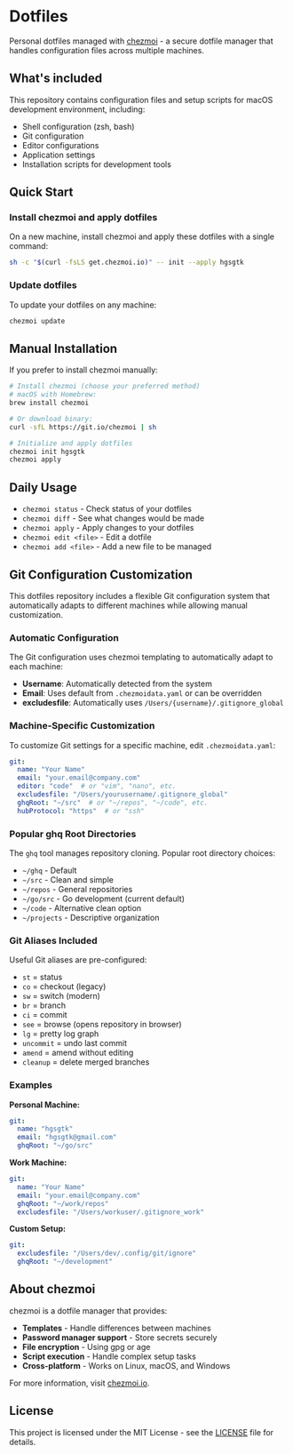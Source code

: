 # Dotfiles

Personal dotfiles managed with [chezmoi](https://www.chezmoi.io/) - a secure dotfile manager that handles configuration files across multiple machines.

## What's included

This repository contains configuration files and setup scripts for macOS development environment, including:

- Shell configuration (zsh, bash)
- Git configuration
- Editor configurations
- Application settings
- Installation scripts for development tools

## Quick Start

### Install chezmoi and apply dotfiles

On a new machine, install chezmoi and apply these dotfiles with a single command:

```bash
sh -c "$(curl -fsLS get.chezmoi.io)" -- init --apply hgsgtk
```

### Update dotfiles

To update your dotfiles on any machine:

```bash
chezmoi update
```

## Manual Installation

If you prefer to install chezmoi manually:

```bash
# Install chezmoi (choose your preferred method)
# macOS with Homebrew:
brew install chezmoi

# Or download binary:
curl -sfL https://git.io/chezmoi | sh

# Initialize and apply dotfiles
chezmoi init hgsgtk
chezmoi apply
```

## Daily Usage

- `chezmoi status` - Check status of your dotfiles
- `chezmoi diff` - See what changes would be made
- `chezmoi apply` - Apply changes to your dotfiles
- `chezmoi edit <file>` - Edit a dotfile
- `chezmoi add <file>` - Add a new file to be managed

## Git Configuration Customization

This dotfiles repository includes a flexible Git configuration system that automatically adapts to different machines while allowing manual customization.

### Automatic Configuration

The Git configuration uses chezmoi templating to automatically adapt to each machine:

- **Username**: Automatically detected from the system
- **Email**: Uses default from `.chezmoidata.yaml` or can be overridden
- **excludesfile**: Automatically uses `/Users/{username}/.gitignore_global`

### Machine-Specific Customization

To customize Git settings for a specific machine, edit `.chezmoidata.yaml`:

```yaml
git:
  name: "Your Name"
  email: "your.email@company.com"
  editor: "code"  # or "vim", "nano", etc.
  excludesfile: "/Users/yourusername/.gitignore_global"
  ghqRoot: "~/src"  # or "~/repos", "~/code", etc.
  hubProtocol: "https"  # or "ssh"
```

### Popular ghq Root Directories

The `ghq` tool manages repository cloning. Popular root directory choices:

- `~/ghq` - Default
- `~/src` - Clean and simple
- `~/repos` - General repositories
- `~/go/src` - Go development (current default)
- `~/code` - Alternative clean option
- `~/projects` - Descriptive organization

### Git Aliases Included

Useful Git aliases are pre-configured:

- `st` = status
- `co` = checkout (legacy)
- `sw` = switch (modern)
- `br` = branch
- `ci` = commit
- `see` = browse (opens repository in browser)
- `lg` = pretty log graph
- `uncommit` = undo last commit
- `amend` = amend without editing
- `cleanup` = delete merged branches

### Examples

**Personal Machine:**
```yaml
git:
  name: "hgsgtk"
  email: "hgsgtk@gmail.com"
  ghqRoot: "~/go/src"
```

**Work Machine:**
```yaml
git:
  name: "Your Name"
  email: "your.email@company.com"
  ghqRoot: "~/work/repos"
  excludesfile: "/Users/workuser/.gitignore_work"
```

**Custom Setup:**
```yaml
git:
  excludesfile: "/Users/dev/.config/git/ignore"
  ghqRoot: "~/development"
```

## About chezmoi

chezmoi is a dotfile manager that provides:

- **Templates** - Handle differences between machines
- **Password manager support** - Store secrets securely
- **File encryption** - Using gpg or age
- **Script execution** - Handle complex setup tasks
- **Cross-platform** - Works on Linux, macOS, and Windows

For more information, visit [chezmoi.io](https://www.chezmoi.io/).

## License

This project is licensed under the MIT License - see the [LICENSE](LICENSE) file for details.

